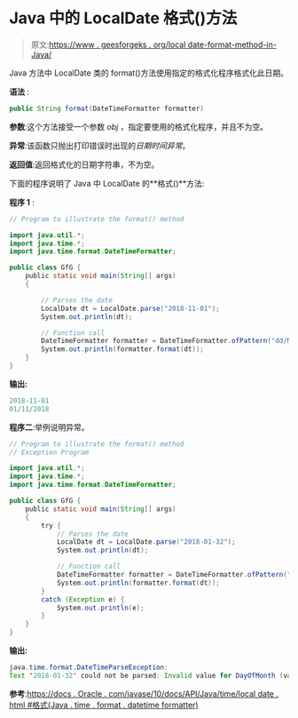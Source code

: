 # Java 中的 LocalDate 格式()方法

> 原文:[https://www . geesforgeks . org/local date-format-method-in-Java/](https://www.geeksforgeeks.org/localdate-format-method-in-java/)

Java 方法中 LocalDate 类的 format()方法使用指定的格式化程序格式化此日期。

**语法** :

```java
public String format(DateTimeFormatter formatter)

```

**参数**:这个方法接受一个参数 *obj* ，指定要使用的格式化程序，并且不为空。

**异常**:该函数只抛出打印错误时出现的*日期时间异常*。

**返回值**:返回格式化的日期字符串，不为空。

下面的程序说明了 Java 中 LocalDate 的**格式()**方法:

**程序 1** :

```java
// Program to illustrate the format() method

import java.util.*;
import java.time.*;
import java.time.format.DateTimeFormatter;

public class GfG {
    public static void main(String[] args)
    {

        // Parses the date
        LocalDate dt = LocalDate.parse("2018-11-01");
        System.out.println(dt);

        // Function call
        DateTimeFormatter formatter = DateTimeFormatter.ofPattern("dd/MM/YYYY");
        System.out.println(formatter.format(dt));
    }
}
```

**输出:**

```java
2018-11-01
01/11/2018

```

**程序二**:举例说明异常。

```java
// Program to illustrate the format() method
// Exception Program

import java.util.*;
import java.time.*;
import java.time.format.DateTimeFormatter;

public class GfG {
    public static void main(String[] args)
    {
        try {
            // Parses the date
            LocalDate dt = LocalDate.parse("2018-01-32");
            System.out.println(dt);

            // Function call
            DateTimeFormatter formatter = DateTimeFormatter.ofPattern("dd/MM/YYYY");
            System.out.println(formatter.format(dt));
        }
        catch (Exception e) {
            System.out.println(e);
        }
    }
}
```

**输出:**

```java
java.time.format.DateTimeParseException: 
Text '2018-01-32' could not be parsed: Invalid value for DayOfMonth (valid values 1 - 28/31): 32

```

**参考**:[https://docs . Oracle . com/javase/10/docs/API/Java/time/local date . html #格式(Java . time . format . datetime formatter)](https://docs.oracle.com/javase/10/docs/api/java/time/LocalDate.html#format(java.time.format.DateTimeFormatter))